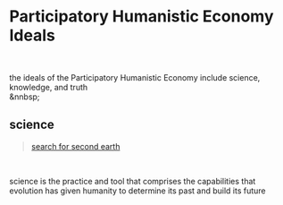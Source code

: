 # Participatory Humanistic Economy Ideals

&nbsp;
&nbsp;

the ideals of the Participatory Humanistic Economy include science, knowledge, and truth  
&nnbsp;

## science

> [search for second earth][search_for_second_earth]  

&nbsp;

science is the practice and tool that comprises the capabilities that evolution has given humanity to determine its past and build its future  

&nbsp;
&nbsp;
&nbsp;


[search_for_second_earth]: https://youtu.be/40Kx9-xxnL0
